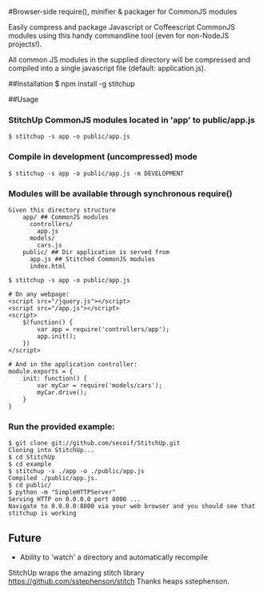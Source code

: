 #Browser-side require(), minifier & packager for CommonJS modules

Easily compress and package Javascript or Coffeescript CommonJS modules using this handy commandline tool (even for non-NodeJS projects!).

All common JS modules in the supplied directory will be compressed and compiled into a single javascript file (default: application.js). 

##Installation
    $ npm install -g stitchup

##Usage

### StitchUp CommonJS modules located in 'app' to public/app.js 
    $ stitchup -s app -o public/app.js

### Compile in development (uncompressed) mode
    $ stitchup -s app -o public/app.js -m DEVELOPMENT
    
### Modules will be available through synchronous require()
    Given this directory structure
        app/ ## CommonJS modules
          controllers/
            app.js
          models/
            cars.js
        public/ ## Dir application is served from 
          app.js ## Stitched CommonJS modules 
          index.html
          
    $ stitchup -s app -o public/app.js      
          
    # On any webpage:
    <script src="/jquery.js"></script>
    <script src="/app.js"></script>
    <script>
        $(function() {
            var app = require('controllers/app');
            app.init();
        })
    </script>

    # And in the application controller:
    module.exports = {
        init: function() {
            var myCar = require('models/cars');
            myCar.drive();
        }
    }


### Run the provided example:
    $ git clone git://github.com/secoif/StitchUp.git
    Cloning into StitchUp...
    $ cd StitchUp
    $ cd example
    $ stitchup -s ./app -o ./public/app.js
    Compiled ./public/app.js.
    $ cd public/
    $ python -m "SimpleHTTPServer"
    Serving HTTP on 0.0.0.0 port 8000 ...
    Navigate to 0.0.0.0:8000 via your web browser and you should see that stitchup is working

## Future

  * Ability to 'watch' a directory and automatically recompile


StitchUp wraps the amazing stitch library https://github.com/sstephenson/stitch Thanks heaps sstephenson.
